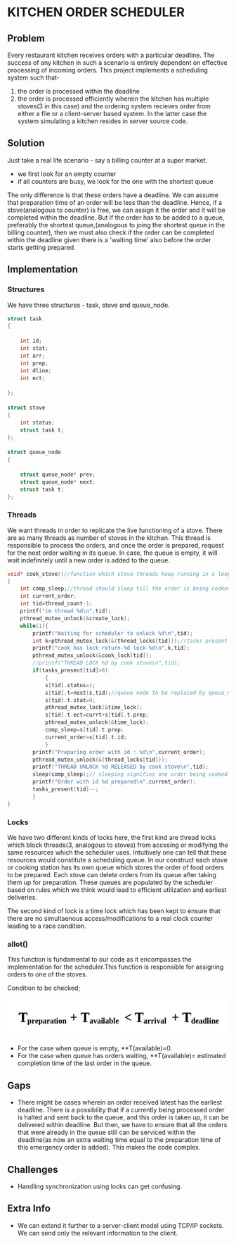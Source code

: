 
# KITCHEN ORDER SCHEDULER
## Problem
Every restaurant kitchen receives orders with a particular deadline. The success of any kitchen in such a scenario is entirely dependent on effective processing of incoming orders. This project implements a scheduling system such that-
1. the order is processed within the deadline
2. the order is processed efficiently
wherein the kitchen has multiple stoves(3 in this case) and the ordering system recieves order from either a file or a client-server based system. In the latter case the system simulating a kitchen resides in server source code.

## Solution
Just take a real life scenario - say a billing counter at a super market.
* we first look for an empty counter
* if all counters are busy, we look for the one with the shortest queue 

The only difference is that these orders have a deadline. We can assume that preparation time of an order will be less than the deadline. Hence, if a stove(analogous to counter) is free, we can assign it the order and it will be completed within the deadline. But if the order has to be added to a queue, preferably the shortest queue,(analogous to joing the shortest queue in the billing counter), then we must also check if the order can be completed within the deadline given there is a 'waiting time' also before the order starts getting prepared.

## Implementation
### Structures
We have three structures - task, stove and queue_node.

```c
struct task
{

	int id;
	int stat;
	int arr;
	int prep;
	int dline;
	int ect;

};

struct stove
{
	int status;
	struct task t;
};

struct queue_node
{

	struct queue_node* prev;
	struct queue_node* next;
	struct task t;
};
```


### Threads
We want threads in order to replicate the live functioning of a stove. There are as many threads as number of stoves in the kitchen. This thread is responsible to process the orders, and once the order is prepared, request for the next order waiting in its queue. In case, the queue is empty, it will wait indefinitely until a new order is added to the queue.
```c
void* cook_stove()//function which stove threads keep running in a loop, simple functions of a stove
{
	int comp_sleep;//thread should sleep till the order is being cooked,
	int current_order;
	int tid=thread_count-1;
	printf("im thread %d\n",tid);	
	pthread_mutex_unlock(&create_lock);
	while(1){
		printf("Waiting for scheduler to unlock %d\n",tid);
		int k=pthread_mutex_lock(&(thread_locks[tid]));//tasks present and queue is a global variable.
		printf("cook has lock return-%d lock-%d\n",k,tid);
		pthread_mutex_unlock(&cook_lock[tid]);
		//printf("THREAD LOCK %d by cook stove\n",tid);	
		if(tasks_present[tid]>0)
			{
			s[tid].status=1;
			s[tid].t=next(s,tid);//queue node to be replaced by queue_node type variable
			s[tid].t.stat=0;
			pthread_mutex_lock(&time_lock);
			s[tid].t.ect=currt+s[tid].t.prep;
			pthread_mutex_unlock(&time_lock);
			comp_sleep=s[tid].t.prep;			
			current_order=s[tid].t.id;
			}
		printf("Preparing order with id : %d\n",current_order);
		pthread_mutex_unlock(&(thread_locks[tid]));
		printf("THREAD UNLOCK %d RELEASED by cook stove\n",tid);	
		sleep(comp_sleep);// sleeping signifies one order being cooked and no activity from stove is expected during this
		printf("Order with id %d prepared\n",current_order);
		tasks_present[tid]--;
		}
}

```



### Locks
We have two different kinds of locks here, the first kind are thread locks which block threads(3, analogous to stoves) from accesing or modifying the same resources which the scheduler uses. Intuitively one can tell that these resources would constitute a scheduling queue. In our construct each stove or cooking station has its own queue which stores the order of food orders to be prepared. Each stove can delete orders from its queue after taking them up for preparation. These queues are populated by the scheduler based on rules which we think would lead to efficient utilization and earliest deliveries.

The second kind of lock is a time lock which has been kept to ensure that there are no simultaenous access/modifications to a real clock counter leading to a race condition.
### allot()
This function is fundamental to our code as it encompasses the implementation for the scheduler.This function is responsible for assigning orders to one of the stoves. 

Condition to be checked;

![API](rtos3.png)

  * For the case when queue is empty, **T(available)=0.
  * For the case when queue has orders waiting, **T(available)= estimated completion time of the last order in the queue.

## Gaps
* There might be cases wherein an order received latest has the earliest deadline. There is a possibility that if a currently being processed order is halted and sent back to the queue, and this order is taken up, it can be delivered within deadline. But then, we have to ensure that all the orders that were already in the queue still can be serviced within the deadline(as now an extra waiting time equal to the preparation time of this emergency order is added). This makes the code complex.

## Challenges
*  Handling synchronization using locks can get confusing.
## Extra Info
* We can extend it further to a server-client model using TCP/IP sockets. We can send only the relevant information to the client. 
